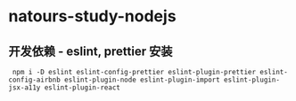 # natours-study-nodejs

## 开发依赖 - eslint, prettier 安装

```shell
 npm i -D eslint eslint-config-prettier eslint-plugin-prettier eslint-config-airbnb eslint-plugin-node eslint-plugin-import eslint-plugin-jsx-a11y eslint-plugin-react
```